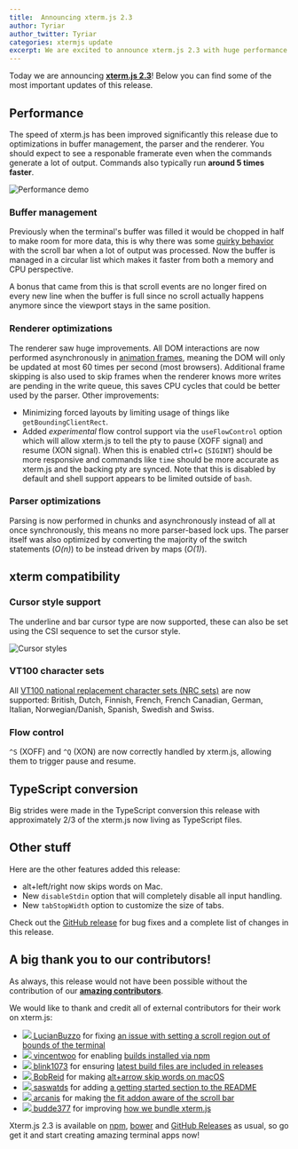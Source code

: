 ```yaml
---
title:  Announcing xterm.js 2.3
author: Tyriar
author_twitter: Tyriar
categories: xtermjs update
excerpt: We are excited to announce xterm.js 2.3 with huge performance improvements and several other improvements.
---
```


Today we are announcing **<a href="https://github.com/xtermjs/xterm.js" target="_blank">xterm.js 2.3</a>**! Below you can find some of the most important updates of this release.

## Performance
The speed of xterm.js has been improved significantly this release due to optimizations in buffer management, the parser and the renderer. You should expect to see a responable framerate even when the commands generate a lot of output. Commands also typically run **around 5 times faster**.

![Performance demo](/images/2017-02-08-xtermjs-2.3/performance-demo.gif)

### Buffer management
Previously when the terminal's buffer was filled it would be chopped in half to make room for more data, this is why there was some [quirky behavior](https://github.com/xtermjs/xterm.js/issues/361) with the scroll bar when a lot of output was processed. Now the buffer is managed in a circular list which makes it faster from both a memory and CPU perspective.

A bonus that came from this is that scroll events are no longer fired on every new line when the buffer is full since no scroll actually happens anymore since the viewport stays in the same position.

### Renderer optimizations
The renderer saw huge improvements. All DOM interactions are now performed asynchronously in [animation frames](https://developer.mozilla.org/en-US/docs/Web/API/window/requestAnimationFrame), meaning the DOM will only be updated at most 60 times per second (most browsers). Additional frame skipping is also used to skip frames when the renderer knows more writes are pending in the write queue, this saves CPU cycles that could be better used by the parser. Other improvements:

- Minimizing forced layouts by limiting usage of things like `getBoundingClientRect`.
- Added *experimental* flow control support via the `useFlowControl` option which will allow xterm.js to tell the pty to pause (XOFF signal) and resume (XON signal). When this is enabled ctrl+c (`SIGINT`) should be more responsive and commands like `time` should be more accurate as xterm.js and the backing pty are synced. Note that this is disabled by default and shell support appears to be limited outside of `bash`.

### Parser optimizations
Parsing is now performed in chunks and asynchronously instead of all at once synchronously, this means no more parser-based lock ups. The parser itself was also optimized by converting the majority of the switch statements (*O(n)*) to be instead driven by maps (*O(1)*).

## xterm compatibility

### Cursor style support

The underline and bar cursor type are now supported, these can also be set using the CSI sequence to set the cursor style.

![Cursor styles](/images/2017-02-08-xtermjs-2.3/cursor-style.gif)

### VT100 character sets

All [VT100 national replacement character sets (NRC sets)](http://vt100.net/docs/vt220-rm/chapter2.html#S2.4.3) are now supported: British, Dutch, Finnish, French, French Canadian, German, Italian, Norwegian/Danish, Spanish, Swedish and Swiss.

### Flow control

`^S` (XOFF) and `^Q` (XON) are now correctly handled by xterm.js, allowing them to trigger pause and resume.

## TypeScript conversion
Big strides were made in the TypeScript conversion this release with approximately 2/3 of the xterm.js now living as TypeScript files.

## Other stuff

Here are the other features added this release:

- alt+left/right now skips words on Mac.
- New `disableStdin` option that will completely disable all input handling.
- New `tabStopWidth` option to customize the size of tabs.

Check out the [GitHub release](https://github.com/xtermjs/xterm.js/releases/tag/2.3.0) for bug fixes and a complete list of changes in this release.

## A big thank you to our contributors!
As always, this release would not have been possible without the contribution of our [**amazing contributors**](https://github.com/xtermjs/xterm.js/blob/2.3.0/AUTHORS).

We would like to thank and credit all of external contributors for their work on xterm.js:

- <a href="https://github.com/LucianBuzzo"> <img class="avatar mr-2" src="https://github.com/LucianBuzzo.png?s=32" /> LucianBuzzo</a> for fixing [an issue with setting a scroll region out of bounds of the terminal](https://github.com/xtermjs/xterm.js/pull/514)
- <a href="https://github.com/vincentwoo"> <img class="avatar mr-2" src="https://github.com/vincentwoo.png?s=32" /> vincentwoo</a> for enabling [builds installed via npm](https://github.com/xtermjs/xterm.js/pull/502)
- <a href="https://github.com/blink1073"> <img class="avatar mr-2" src="https://github.com/blink1073.png?s=32" /> blink1073</a> for ensuring [latest build files are included in releases](https://github.com/xtermjs/xterm.js/pull/419)
- <a href="https://github.com/BobReid"> <img class="avatar mr-2" src="https://github.com/BobReid.png?s=32" /> BobReid</a> for making [alt+arrow skip words on macOS](https://github.com/xtermjs/xterm.js/pull/417)
- <a href="https://github.com/saswatds"> <img class="avatar mr-2" src="https://github.com/saswatds.png?s=32" /> saswatds</a> for adding [a getting started section to the README](https://github.com/xtermjs/xterm.js/pull/415)
- <a href="https://github.com/arcanis"> <img class="avatar mr-2" src="https://github.com/arcanis.png?s=32" /> arcanis</a> for making [the fit addon aware of the scroll bar](https://github.com/xtermjs/xterm.js/pull/400)
- <a href="https://github.com/budde377"> <img class="avatar mr-2" src="https://github.com/budde377.png?s=32" /> budde377</a> for improving [how we bundle xterm.js](https://github.com/xtermjs/xterm.js/pull/398)

Xterm.js 2.3 is available on [npm](http://npmjs.org/package/xterm), [bower](https://bower.io) and [GitHub Releases](https://github.com/xtermjs/xterm.js/releases/tag/2.3.0) as usual, so go get it and start creating amazing terminal apps now!